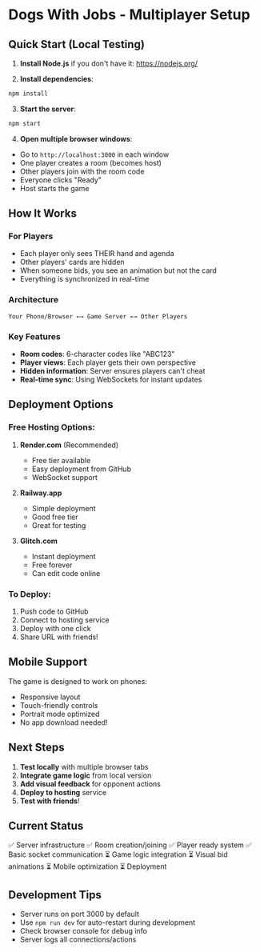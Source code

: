 # Dogs With Jobs - Multiplayer Setup

## Quick Start (Local Testing)

1. **Install Node.js** if you don't have it: https://nodejs.org/

2. **Install dependencies**:
```bash
npm install
```

3. **Start the server**:
```bash
npm start
```

4. **Open multiple browser windows**:
- Go to `http://localhost:3000` in each window
- One player creates a room (becomes host)
- Other players join with the room code
- Everyone clicks "Ready"
- Host starts the game

## How It Works

### For Players
- Each player only sees THEIR hand and agenda
- Other players' cards are hidden
- When someone bids, you see an animation but not the card
- Everything is synchronized in real-time

### Architecture
```
Your Phone/Browser ←→ Game Server ←→ Other Players
```

### Key Features
- **Room codes**: 6-character codes like "ABC123"
- **Player views**: Each player gets their own perspective
- **Hidden information**: Server ensures players can't cheat
- **Real-time sync**: Using WebSockets for instant updates

## Deployment Options

### Free Hosting Options:

1. **Render.com** (Recommended)
   - Free tier available
   - Easy deployment from GitHub
   - WebSocket support

2. **Railway.app**
   - Simple deployment
   - Good free tier
   - Great for testing

3. **Glitch.com**
   - Instant deployment
   - Free forever
   - Can edit code online

### To Deploy:

1. Push code to GitHub
2. Connect to hosting service
3. Deploy with one click
4. Share URL with friends!

## Mobile Support

The game is designed to work on phones:
- Responsive layout
- Touch-friendly controls
- Portrait mode optimized
- No app download needed!

## Next Steps

1. **Test locally** with multiple browser tabs
2. **Integrate game logic** from local version
3. **Add visual feedback** for opponent actions
4. **Deploy to hosting** service
5. **Test with friends**!

## Current Status

✅ Server infrastructure
✅ Room creation/joining
✅ Player ready system
✅ Basic socket communication
⏳ Game logic integration
⏳ Visual bid animations
⏳ Mobile optimization
⏳ Deployment

## Development Tips

- Server runs on port 3000 by default
- Use `npm run dev` for auto-restart during development
- Check browser console for debug info
- Server logs all connections/actions